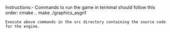 Instructions:-
	Commands to run the game in terminal should follow this order:
		cmake .. 
		make 
		./graphics_asgn1

	
	Execute above commands in the src directory containing the source code for the engine.





